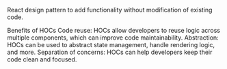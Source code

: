 React design pattern to add functionality without modification of existing code.


Benefits of HOCs
Code reuse: 
HOCs allow developers to reuse logic across multiple components, which can improve code maintainability. 
Abstraction: HOCs can be used to abstract state management, handle rendering logic, and more. 
Separation of concerns: HOCs can help developers keep their code clean and focused. 